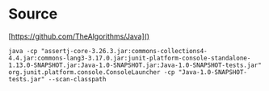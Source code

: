 
# Source
[https://github.com/TheAlgorithms/Java]()

```
java -cp "assertj-core-3.26.3.jar:commons-collections4-4.4.jar:commons-lang3-3.17.0.jar:junit-platform-console-standalone-1.13.0-SNAPSHOT.jar:Java-1.0-SNAPSHOT.jar:Java-1.0-SNAPSHOT-tests.jar" org.junit.platform.console.ConsoleLauncher -cp "Java-1.0-SNAPSHOT-tests.jar" --scan-classpath
```